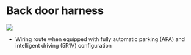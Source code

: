 # Back door harness

![](../res/5/G075149.svg)

* Wiring route when equipped with fully automatic parking (APA) and intelligent driving (5R1V) configuration